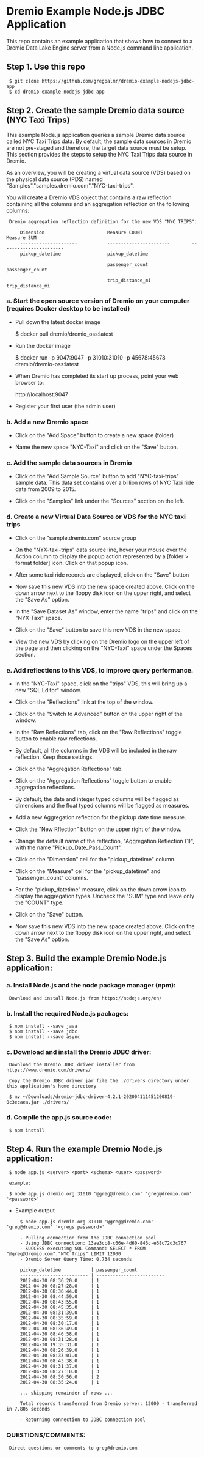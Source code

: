 # Dremio Example Node.js JDBC Application

This repo contains an example application that shows how to connect to a Dremio Data Lake Engine server from a Node.js command line application.

## Step 1. Use this repo

     $ git clone https://github.com/gregpalmr/dremio-example-nodejs-jdbc-app
     $ cd dremio-example-nodejs-jdbc-app

## Step 2. Create the sample Dremio data source (NYC Taxi Trips)

This example Node.js application queries a sample Dremio data source called NYC Taxi Trips data. By default, the sample data sources in Dremio are not pre-staged and therefore, the target data source must be setup. This section provides the steps to setup the NYC Taxi Trips data source in Dremio.

As an overview, you will be creating a virtual data source (VDS) based on the physical data source (PDS) named "Samples"."samples.dremio.com"."NYC-taxi-trips". 

You will create a Dremio VDS object that contains a raw reflection containing all the columns and an aggregation reflection on the following columns:
   
     Dremio aggregation reflection definition for the new VDS "NYC TRIPS":
   
         Dimension                       Measure COUNT                  Measure SUM
         ---------------------           -----------------------        -----------------------
         pickup_datetime                 pickup_datetime	

                                         passenger_count                passenger_count

                                         trip_distance_mi               trip_distance_mi

### a. Start the open source version of Dremio on your computer (requires Docker desktop to be installed)

- Pull down the latest docker image

     $ docker pull dremio/dremio_oss:latest

- Run the docker image 

     $ docker run -p 9047:9047 -p 31010:31010 -p 45678:45678 dremio/dremio-oss:latest

- When Dremio has completed its start up process, point your web browser to: 

     http://localhost:9047

- Register your first user (the admin user)

### b. Add a new Dremio space

- Click on the "Add Space" button to create a new space (folder)

- Name the new space "NYC-Taxi" and click on the "Save" button.

### c. Add the sample data sources in Dremio

- Click on the "Add Sample Source" button to add "NYC-taxi-trips" sample data. 
     This data set contains over a billion rows of NYC Taxi ride data from 2009 to 2015.

- Click on the "Samples" link under the "Sources" section on the left.

### d. Create a new Virtual Data Source or VDS for the NYC taxi trips

- Click on the "sample.dremio.com" source group 

- On the "NYX-taxi-trips" data source line, hover your mouse over the Action column to display the popup action represented by a [folder > format folder] icon. Click on that popup icon.

- After some taxi ride records are displayed, click on the "Save" button

- Now save this new VDS into the new space created above.  Click on the down arrow next to the floppy disk icon on the upper right, and select the "Save As" option.

- In the "Save Dataset As" window, enter the name "trips" and click on the "NYX-Taxi" space.

- Click on the "Save" button to save this new VDS in the new space.

- View the new VDS by clicking on the Dremio logo on the upper left of the page and then clicking on the "NYC-Taxi" space under the Spaces section.

### e. Add reflections to this VDS, to improve query performance.

- In the "NYC-Taxi" space, click on the "trips" VDS, this will bring up a new "SQL Editor" window.

- Click on the "Reflections" link at the top of the window.

- Click on the "Switch to Advanced" button on the upper right of the window.

- In the "Raw Reflections" tab, click on the "Raw Reflections" toggle button to enable raw reflections.

- By default, all the columns in the VDS will be included in the raw reflection. Keep those settings.

- Click on the "Aggregation Reflections" tab.

- Click on the "Aggregation Reflections" toggle button to enable aggregation reflections.

- By default, the date and integer typed columns will be flagged as dimensions and the float typed columns will be flagged as measures.

- Add  a new Aggregation reflection for the pickup date time measure.

- Click the "New Rflection" button on the upper right of the window.

- Change the default name of the reflection, "Aggregation Reflection (1)", with the name "Pickup_Date_Pass_Count".

- Click on the "Dimension" cell for the "pickup_datetime" column.

- Click on the "Measure" cell for the "pickup_datetime" and "passenger_count" columns.

- For the "pickup_datetime" measure, click on the down arrow icon to display the aggregation types. Uncheck the "SUM" type and leave only the "COUNT" type.

- Click on the "Save" button.

- Now save this new VDS into the new space created above.  Click on the down arrow next to the floppy disk icon on the upper right, and select the "Save As" option.

## Step 3. Build the example Dremio Node.js application: 

### a. Install Node.js and the node package manager (npm):
   
     Download and install Node.js from https://nodejs.org/en/ 

### b. Install the required Node.js packages:
   
     $ npm install --save java
     $ npm install --save jdbc
     $ npm install --save async
   
### c. Download and install the Dremio JDBC driver: 
   
     Download the Dremio JDBC driver installer from https://www.dremio.com/drivers/

     Copy the Dremio JDBC driver jar file the ./drivers directory under this application's home directory

     $ mv ~/Downloads/dremio-jdbc-driver-4.2.1-202004111451200819-0c3ecaea.jar ./drivers/
   
### d. Compile the app.js source code:

     $ npm install

## Step 4. Run the example Dremio Node.js application: 

     $ node app.js <server> <port> <schema> <user> <password>

     example:

     $ node app.js dremio.org 31010 '@greg@dremio.com' 'greg@dremio.com' '<password>'

- Example output

```
     $ node app.js dremio.org 31010 '@greg@dremio.com' 'greg@dremio.com' '<gregs password>'

     - Pulling connection from the JDBC connection pool
     - Using JDBC connection: 13ae3cc8-c66e-4d60-846c-e68c72d3c767
     - SUCCESS executing SQL Command: SELECT * FROM "@greg@dremio.com"."NYC Trips" LIMIT 12000
     - Dremio Server Query Time: 0.734 seconds

     pickup_datetime           | passenger_count          
     ------------------------- | -------------------------
     2012-04-30 08:36:20.0     | 1                        
     2012-04-30 08:27:28.0     | 1                        
     2012-04-30 08:36:44.0     | 1                        
     2012-04-30 08:44:59.0     | 1                        
     2012-04-30 08:43:55.0     | 1                        
     2012-04-30 08:45:35.0     | 1                        
     2012-04-30 08:31:39.0     | 1                        
     2012-04-30 08:35:59.0     | 1                        
     2012-04-30 08:30:17.0     | 1                        
     2012-04-30 08:36:49.0     | 1                        
     2012-04-30 08:46:58.0     | 1                        
     2012-04-30 08:31:28.0     | 1                        
     2012-04-30 19:35:31.0     | 1                        
     2012-04-30 08:26:39.0     | 1                        
     2012-04-30 08:33:01.0     | 1                        
     2012-04-30 08:43:38.0     | 1                        
     2012-04-30 08:31:37.0     | 1                        
     2012-04-30 08:27:10.0     | 3                        
     2012-04-30 08:30:56.0     | 2                        
     2012-04-30 08:35:24.0     | 1                        

     ... skipping remainder of rows ...

     Total records transferred from Dremio server: 12000 - transferred in 7.805 seconds 

     - Returning connection to JDBC connection pool
```

### QUESTIONS/COMMENTS: 

     Direct questions or comments to greg@dremio.com

